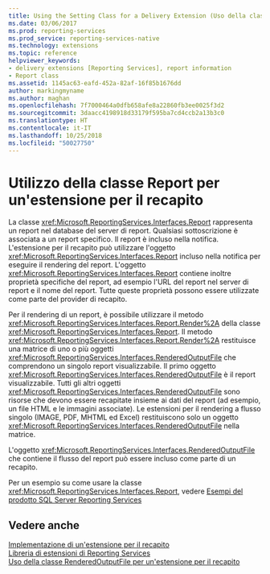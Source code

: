 ```yaml
---
title: Using the Setting Class for a Delivery Extension (Uso della classe Setting per un'estensione per il recapito) | Microsoft Docs
ms.date: 03/06/2017
ms.prod: reporting-services
ms.prod_service: reporting-services-native
ms.technology: extensions
ms.topic: reference
helpviewer_keywords:
- delivery extensions [Reporting Services], report information
- Report class
ms.assetid: 1145ac63-eafd-452a-82af-16f85b1676dd
author: markingmyname
ms.author: maghan
ms.openlocfilehash: 7f7000464a0dfb658afe8a22860fb3ee0025f3d2
ms.sourcegitcommit: 3daacc4198918d33179f595ba7cd4ccb2a13b3c0
ms.translationtype: HT
ms.contentlocale: it-IT
ms.lasthandoff: 10/25/2018
ms.locfileid: "50027750"
---
```

# <a name="using-the-report-class-for-a-delivery-extension"></a>Utilizzo della classe Report per un'estensione per il recapito
  La classe <xref:Microsoft.ReportingServices.Interfaces.Report> rappresenta un report nel database del server di report. Qualsiasi sottoscrizione è associata a un report specifico. Il report è incluso nella notifica. L'estensione per il recapito può utilizzare l'oggetto <xref:Microsoft.ReportingServices.Interfaces.Report> incluso nella notifica per eseguire il rendering del report. L'oggetto <xref:Microsoft.ReportingServices.Interfaces.Report> contiene inoltre proprietà specifiche del report, ad esempio l'URL del report nel server di report e il nome del report. Tutte queste proprietà possono essere utilizzate come parte del provider di recapito.  
  
 Per il rendering di un report, è possibile utilizzare il metodo <xref:Microsoft.ReportingServices.Interfaces.Report.Render%2A> della classe <xref:Microsoft.ReportingServices.Interfaces.Report>. Il metodo <xref:Microsoft.ReportingServices.Interfaces.Report.Render%2A> restituisce una matrice di uno o più oggetti <xref:Microsoft.ReportingServices.Interfaces.RenderedOutputFile> che comprendono un singolo report visualizzabile. Il primo oggetto <xref:Microsoft.ReportingServices.Interfaces.RenderedOutputFile> è il report visualizzabile. Tutti gli altri oggetti <xref:Microsoft.ReportingServices.Interfaces.RenderedOutputFile> sono risorse che devono essere recapitate insieme ai dati del report (ad esempio, un file HTML e le immagini associate). Le estensioni per il rendering a flusso singolo (IMAGE, PDF, MHTML ed Excel) restituiscono solo un oggetto <xref:Microsoft.ReportingServices.Interfaces.RenderedOutputFile> nella matrice.  
  
 L'oggetto <xref:Microsoft.ReportingServices.Interfaces.RenderedOutputFile> che contiene il flusso del report può essere incluso come parte di un recapito.  
  
 Per un esempio su come usare la classe <xref:Microsoft.ReportingServices.Interfaces.Report>, vedere [Esempi del prodotto SQL Server Reporting Services](https://go.microsoft.com/fwlink/?LinkId=177889)  
  
## <a name="see-also"></a>Vedere anche  
 [Implementazione di un'estensione per il recapito](../../../reporting-services/extensions/delivery-extension/implementing-a-delivery-extension.md)   
 [Libreria di estensioni di Reporting Services](../../../reporting-services/extensions/reporting-services-extension-library.md)   
 [Uso della classe RenderedOutputFile per un'estensione per il recapito](../../../reporting-services/extensions/delivery-extension/using-the-renderedoutputfile-class-for-a-delivery-extension.md)  
  
  
